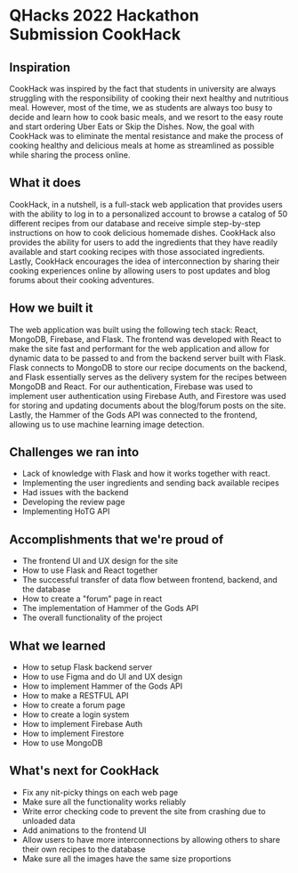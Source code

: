 # QHacks 2022 Hackathon Submission CookHack
## Inspiration
CookHack was inspired by the fact that students in university are always struggling with the responsibility of cooking their next healthy and nutritious meal. However, most of the time, we as students are always too busy to decide and learn how to cook basic meals, and we resort to the easy route and start ordering Uber Eats or Skip the Dishes. Now, the goal with CookHack was to eliminate the mental resistance and make the process of cooking healthy and delicious meals at home as streamlined as possible while sharing the process online. 


## What it does
CookHack, in a nutshell, is a full-stack web application that provides users with the ability to log in to a personalized account to browse a catalog of 50 different recipes from our database and receive simple step-by-step instructions on how to cook delicious homemade dishes. CookHack also provides the ability for users to add the ingredients that they have readily available and start cooking recipes with those associated ingredients. Lastly, CookHack encourages the idea of interconnection by sharing their cooking experiences online by allowing users to post updates and blog forums about their cooking adventures.

## How we built it
The web application was built using the following tech stack: React, MongoDB, Firebase, and Flask. The frontend was developed with React to make the site fast and performant for the web application and allow for dynamic data to be passed to and from the backend server built with Flask. Flask connects to MongoDB to store our recipe documents on the backend, and Flask essentially serves as the delivery system for the recipes between MongoDB and React. For our authentication, Firebase was used to implement user authentication using Firebase Auth, and Firestore was used for storing and updating documents about the blog/forum posts on the site. Lastly, the Hammer of the Gods API was connected to the frontend, allowing us to use machine learning image detection.

## Challenges we ran into
- Lack of knowledge with Flask and how it works together with react. 
- Implementing the user ingredients and sending back available recipes 
- Had issues with the backend 
- Developing the review page 
- Implementing HoTG API

## Accomplishments that we're proud of
- The frontend UI and UX design for the site
- How to use Flask and React together
- The successful transfer of data flow between frontend, backend, and the database
- How to create a "forum" page in react
- The implementation of Hammer of the Gods API
- The overall functionality of the project 

## What we learned
- How to setup Flask backend server
- How to use Figma and do UI and UX design
- How to implement Hammer of the Gods API
- How to make a RESTFUL API
- How to create a forum page
- How to create a login system
- How to implement Firebase Auth
- How to implement Firestore
- How to use MongoDB

## What's next for CookHack
- Fix any nit-picky things on each web page
- Make sure all the functionality works reliably
- Write error checking code to prevent the site from crashing due to unloaded data
- Add animations to the frontend UI
- Allow users to have more interconnections by allowing others to share their own recipes to the database
- Make sure all the images have the same size proportions
